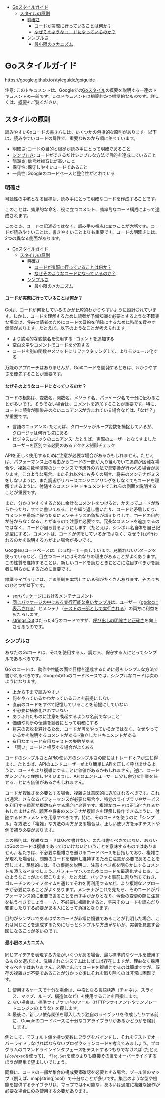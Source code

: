 - [Goスタイルガイド](#goスタイルガイド)
  - [スタイルの原則](#スタイルの原則)
    - [明確さ](#明確さ)
      - [コードが実際に行っていることは何か？](#コードが実際に行っていることは何か)
      - [なぜそのようなコードになっているのか？](#なぜそのようなコードになっているのか)
    - [シンプルさ](#シンプルさ)
      - [最小限のメカニズム](#最小限のメカニズム)

# Goスタイルガイド

https://google.github.io/styleguide/go/guide

注意: このドキュメントは、Googleでの[Goスタイル](https://google.github.io/styleguide/go/index)の概要を説明する一連のドキュメントの一部です。このドキュメントは規範的かつ標準的なものです。詳しくは、[概要](https://github.com/toshi0607/Google-Go-Style-Japanese-Edition#%E6%A6%82%E8%A6%81)をご覧ください。

## スタイルの原則

読みやすいGoコードの書き方には、いくつかの包括的な原則があります。以下は、読みやすいコードの属性で、重要なものから順に並べています。

- [明確さ](#明確さ): コードの目的と根拠が読み手にとって明確であること
- [シンプルさ](#シンプルさ): コードができるだけシンプルな方法で目的を達成していること
- 簡潔さ: 信号対雑音比が高いこと
- 保守性: 保守しやすいコードであること
- 一貫性: Googleのコードベースと整合性がとれている

### 明確さ

可読性の中核となる目標は、読み手にとって明確なコードを作成することです。

このことは、効果的な命名、役に立つコメント、効率的なコード構成によって達成されます。

このとき、コードの記述者ではなく、読み手の視点に立つことが大切です。コードが読みやすいことは、書きやすいことよりも重要です。コードの明確さには、2つの異なる側面があります。

- [Goスタイルガイド](#goスタイルガイド)
  - [スタイルの原則](#スタイルの原則)
    - [明確さ](#明確さ)
      - [コードが実際に行っていることは何か？](#コードが実際に行っていることは何か)
      - [なぜそのようなコードになっているのか？](#なぜそのようなコードになっているのか)
    - [シンプルさ](#シンプルさ)
      - [最小限のメカニズム](#最小限のメカニズム)

#### コードが実際に行っていることは何か？

Goは、コードが何をしているのかが比較的わかりやすいように設計されています。しかし、コードを理解するために読者が予備知識を必要とするような不確実な場合は、将来の読者のためにコードの目的を明確にするために時間を費やす価値があります。たとえば、以下のようなことが考えられます。

- より説明的な変数名を使用する
-コメントを追加する
- 空白文字やコメントでコードを分割する
- コードを別の関数やメソッドにリファクタリングして、よりモジュール化する

万能のアプローチはありませんが、Goのコードを開発するときは、わかりやすさを優先することが重要です。

#### なぜそのようなコードになっているのか？

コードの根拠は、変数名、関数名、メソッド名、パッケージ名で十分に伝わることが多いです。そうでない場合は、コメントを追加することが重要です。特に、コードに読者が馴染みのないニュアンスが含まれている場合などは、「なぜ？」が重要です。

- 言語のニュアンス: たとえば、クロージャがループ変数を捕捉しているが、クロージャは何行も先にある
- ビジネスロジックのニュアンス:  たとえば、実際のユーザーとなりすましたユーザーを区別する必要のあるアクセス制御チェック

APIを正しく使用するために注意が必要な場合があるかもしれません。たとえば、パフォーマンス上の理由からコードの一部が入り組んでいて追跡が困難な場合や、複雑な数学演算のシーケンスで予想外の方法で型変換が行われる場合があります。このような場合、またそれ以外にも多くの場合、将来のメンテナがミスをしないように、また読者がリバースエンジニアリングをしなくてもコードを理解できるように、付随するコメントや ドキュメントでこれらの側面を説明することが重要です。

また、分かりやすくするために余計なコメントをつけると、かえってコードが散らかったり、すでに書いてあることを繰り返し書いたり、コードと矛盾したり、コメントを最新に保つためにメンテナンスの負担が増えたりして、コードの目的が分からなくなることがあるので注意が必要です。冗長なコメントを追加するのではなく、コードが自ら語るようにします（たとえば、シンボル名自体を自己記述型にする）。コメントは、コードが何をしているかではなく、なぜそれが行われるのかを説明する方がよい場合が多いです。

Googleのコードベースは、ほぼ均一で一貫しています。見慣れないパターンを使っているなど、目立つコードにはそれなりの理由があることがよくあります。この性質を維持することは、新しいコードを読むときにどこに注目すべきかを読者に明らかにするために重要です。

標準ライブラリには、この原則を実践している例がたくさんあります。そのうちのひとつが以下です。

- [sortパッケージ](https://cs.opensource.google/go/go/+/refs/tags/go1.19.2:src/sort/sort.go)におけるメンテナコメント
- [同じパッケージの中にある実行可能な良いサンプル](https://cs.opensource.google/go/go/+/refs/tags/go1.19.2:src/sort/example_search_test.go)は、ユーザー（[godocに表示される](https://pkg.go.dev/sort#pkg-examples)）とメンテナ（[テストの一部として実行される](https://google.github.io/styleguide/go/decisions#examples)）の両方に利益をもたらします。
- [strings.Cut](https://pkg.go.dev/strings#Cut)はたった4行のコードですが、[呼び出しの明確さと正確さ](https://github.com/golang/go/issues/46336)を向上させるものです。

### シンプルさ

あなたのGoコードは、それを使用する人、読む人、保守する人にとってシンプルであるべきです。

Go のコードは、動作や性能の面で目標を達成するために最もシンプルな方法で書かれるべきです。GoogleのGoのコードベースでは、シンプルなコードは次のようになります。

- 上から下まで読みやすい
- 何をやっているかわかっていることを前提にしない
- 直前のコードをすべて記憶していることを前提にしていない
- 不必要に抽象化されていない
- ありふれたものに注意を喚起するような名前でないこと
- 価値や判断の伝達を読者にとって明確にする
- 将来の逸脱を避けるため、コードが何をやっているかではなく、なぜやっているかを説明するコメントがある
-独立したドキュメントがある
- 有用なエラーと有用なテストの失敗がある
- 「賢い」コードと相反する場合がよくある

コードのシンプルさとAPIの使い方のシンプルさの間にはトレードオフが生じ得ます。たとえば、APIのエンドユーザーがより簡単にAPIを正しく呼び出せるように、コードをより複雑にすることに価値があるかもしれません。逆に、コードがシンプルで理解しやすいように、APIのエンドユーザーに少し余分な作業を任せることにも価値があるかもしれません。

コードが複雑さを必要とする場合、複雑さは意図的に追加されるべきです。これは通常、さらなるパフォーマンスが必要な場合や、特定のライブラリやサービスを利用する顧客が複数存在する場合に必要です。複雑なコードは正当化されるかもしれませんが、顧客や将来のメンテナが複雑さを理解し操作できるように、付随するドキュメントを用意すべきです。特に、そのコードを使うのに「シンプル」な方法と「複雑」な方法の両方がある場合は、正しい使い方を示すテストや例で補う必要があります。

この原則は、複雑なコードはGoで書けない、または書くべきではない、あるいはGoのコードは複雑であってはいけないということを意味するものではありません。私たちは、不必要な複雑さを避けるコードベースを目指しており、複雑さが現れた場合は、問題のコードを理解し維持するために注意が必要であることを示します。理想的には、その根拠を説明し、注意すべき点を明らかにするコメントを添えるべきでしょう。パフォーマンスのためにコードを最適化するとき、このようなことがよく起こります。たとえば、バッファを事前に割り当てておき、ゴルーチンのライフタイムを通じてそれを再利用するなど、より複雑なアプローチが必要になることがよくあります。メンテナがこれを見たら、そのコードがパフォーマンス的に重要であることを示す手がかりとなり、今後の変更の際に注意を払うべきでしょう。一方、不必要に複雑化すると、将来そのコードを読んだり変更したりする必要がある人にとって負担となります。

目的がシンプルであるはずのコードが非常に複雑であることが判明した場合、これは同じことを達成するためにもっとシンプルな方法がないか、実装を見直す合図になることが多いのです。

#### 最小限のメカニズム

同じアイデアを表現する方法がいくつかある場合、最も標準的なツールを使用するものを選びます。洗練されたシステムはしばしば存在しますが、理由なく採用するべきではありません。必要に応じてコードを複雑にするのは簡単ですが、既存の複雑さが不要であることが分かった後にそれを取り除くのは非常に困難です。

1. 使用するケースで十分な場合は、中核となる言語構造（チャネル、スライス、マップ、ループ、構造体など）を使用することを目指します。
2. ない場合は、標準ライブラリ内のツール（HTTPクライアントやテンプレートエンジンのような）を探します。
3. 最後に、新しい依存関係を導入したり独自のライブラリを作成したりする前に、Googleのコードベースに十分なコアライブラリがあるかどうかを検討します。

例として、デフォルト値を持つ変数にフラグをバインドし、それをテストでオーバーライドしなければならないプロダクションコードを考えてみましょう。プログラムのコマンドラインインタフェースをテストするつもりでなければ (たとえば`os/exec`を使って)、 `flag.Set`を使うよりも直接その値をオーバーライドするほうが簡単で望ましいでしょう。

同様に、コードの一部が集合の構成要素確認を必要とする場合、ブール値のマップ（例えば、map[string]bool）で十分なことが多いです。集合のような型や機能を提供するライブラリは、マップでは不可能な、あるいは過度に複雑な操作が必要な場合にのみ使用する必要があります。

